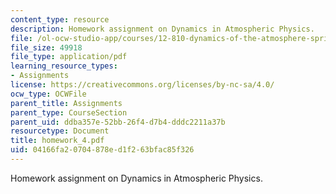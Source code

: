 ```yaml
---
content_type: resource
description: Homework assignment on Dynamics in Atmospheric Physics.
file: /ol-ocw-studio-app/courses/12-810-dynamics-of-the-atmosphere-spring-2008/04166fa20704878ed1f263bfac85f326_homework_4.pdf
file_size: 49918
file_type: application/pdf
learning_resource_types:
- Assignments
license: https://creativecommons.org/licenses/by-nc-sa/4.0/
ocw_type: OCWFile
parent_title: Assignments
parent_type: CourseSection
parent_uid: ddba357e-52bb-26f4-d7b4-dddc2211a37b
resourcetype: Document
title: homework_4.pdf
uid: 04166fa2-0704-878e-d1f2-63bfac85f326
---
```

Homework assignment on Dynamics in Atmospheric Physics.